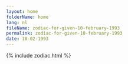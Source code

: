 ```yaml
---
layout: home
folderName: home
lang: nl
fileName: zodiac-for-given-10-february-1993
permalink: zodiac-for-given-10-february-1993
date: 10-02-1993
---
```

{% include zodiac.html %}
